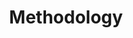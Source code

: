---
# This topic lives at
# https://digital.gov/topics/methodology

slug: "methodology"

# Topic Title
title: "Methodology"

# description — keep it short and clear
summary: ""


# Weight
weight: 1

# For more information on managing topics,
# see https://github.com/GSA/digitalgov.gov/wiki
---